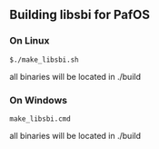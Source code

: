 ## Building libsbi for PafOS

### On Linux

```
$./make_libsbi.sh
```
all binaries will be located in ./build 

### On Windows

```
make_libsbi.cmd
```
all binaries will be located in ./build

